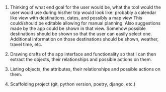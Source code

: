 1. Thinking of what end goal for the user would be, what the tool would the user would use during his/her trip would look like: probably a calendar like view with destinations, dates, and possibly a map view
   This could/should be editable allowing for manual planning. Also suggestions made by the app could be shown in that view.
   Somehow possible destinations should be shown so that the user can easily select one. Additional information on those destinations should be shown, weather, travel time, etc.

2. Drawing drafts of the app interface and functionality so that I can then extract the objects, their relationships and possible actions on them.

3. Listing objects, the attributes, their relationships and possible actions on them.

4. Scaffolding project (git, python version, poetry, django, etc.)
